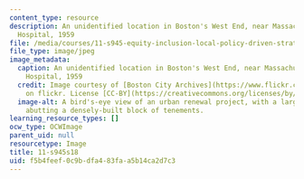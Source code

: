 ```yaml
---
content_type: resource
description: An unidentified location in Boston's West End, near Massachusetts General
  Hospital, 1959
file: /media/courses/11-s945-equity-inclusion-local-policy-driven-strategies-for-economic-development-the-just-city-spring-2019/f5b4feef0c9bdfa483faa5b14ca2d7c3_11-s945s18.jpg
file_type: image/jpeg
image_metadata:
  caption: An unidentified location in Boston's West End, near Massachusetts General
    Hospital, 1959
  credit: Image courtesy of [Boston City Archives](https://www.flickr.com/photos/cityofbostonarchives/9317250700/)
    on flickr. License [CC-BY](https://creativecommons.org/licenses/by/2.0/).
  image-alt: A bird's-eye view of an urban renewal project, with a large barren area
    abutting a densely-built block of tenements.
learning_resource_types: []
ocw_type: OCWImage
parent_uid: null
resourcetype: Image
title: 11-s945s18
uid: f5b4feef-0c9b-dfa4-83fa-a5b14ca2d7c3
---
```

